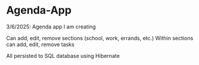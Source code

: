 # Agenda-App
3/6/2025:
Agenda app I am creating

Can add, edit, remove sections (school, work, errands, etc.)
Within sections can add, edit, remove tasks

All persisted to SQL database using Hibernate
